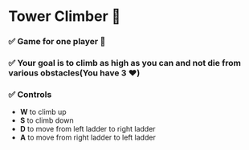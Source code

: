 <h1>Tower Climber 🏰</h1> 

<h3>✅ Game for one player 💪</h3>

<h3>✅ Your goal is to climb as high as you can and not die from various obstacles(You have 3 ❤️)</h3>

<h3>✅ Controls </h3>
<ul>
  <li> <strong>W</strong> to climb up</li>
  <li> <strong>S</strong> to climb down</li>
  <li> <strong>D</strong> to move from left ladder to right ladder</li>
  <li> <strong>A</strong> to move from right ladder to left ladder</li>
</ul>





